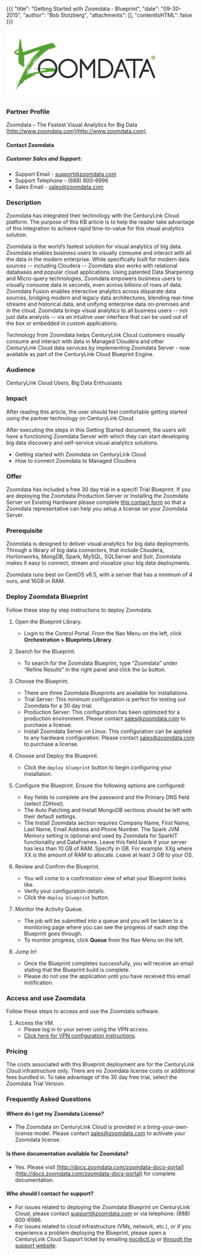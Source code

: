 {{{
  "title": "Getting Started with Zoomdata - Blueprint",
  "date": "09-30-2015",
  "author": "Bob Stolzberg",
  "attachments": [],
  "contentIsHTML": false
}}}

![Zoomdata Logo](../../images/ecosystem-zoomdata-logo.png)

### Partner Profile
Zoomdata – The Fastest Visual Analytics for Big Data
[http://www.zoomdata.com](http://www.zoomdata.com).

#### Contact Zoomdata
##### Customer Sales and Support:
* Support Email - [support@zoomdata.com](mailto:support@zoomdata.com)
* Support Telephone - (888) 600-6996
* Sales Email - [sales@zoomdata.com](mailto:sales@zoomdata.com)

### Description
Zoomdata has integrated their technology with the CenturyLink Cloud platform. The purpose of this KB article is to help the reader take advantage of this integration to achieve rapid time-to-value for this visual analytics solution.

Zoomdata is the world’s fastest solution for visual analytics of big data. Zoomdata enables business users to visually consume and interact with all the data in the modern enterprise. While specifically built for modern data sources -- including Cloudera -- Zoomdata also works with relational databases and popular cloud applications. Using patented Data Sharpening and Micro-query technologies, Zoomdata empowers business users to visually consume data in seconds, even across billions of rows of data. Zoomdata Fusion enables interactive analytics across disparate data sources, bridging modern and legacy data architectures, blending real-time streams and historical data, and unifying enterprise data on-premises and in the cloud. Zoomdata brings visual analytics to all business users -- not just data analysts -- via an intuitive user interface that can be used out of the box or embedded in custom applications.

Technology from Zoomdata helps CenturyLink Cloud customers visually consume and interact with data in Managed Cloudera and other CenturyLink Cloud data services by implementing Zoomdata Server - now available as part of the CenturyLink Cloud Blueprint Engine.

### Audience
CenturyLink Cloud Users, Big Data Enthusiasts

### Impact
After reading this article, the user should feel comfortable getting started using the partner technology on CenturyLink Cloud.

After executing the steps in this Getting Started document, the users will have a functioning Zoomdata Server with which they can start developing big data discovery and self-service visual analytics solutions.

* Getting started with Zoomdata on CenturyLink Cloud
* How to connect Zoomdata to Managed Cloudera

### Offer
Zoomdata has included a free 30 day trial in a specifi Trial Blueprint. If you are deploying the Zoomdata Production Server or Installing the Zoomdata Server on Existing Hardware please complete [this contact form](http://www.zoomdata.com/centurylink) so that a Zoomdata representative can help you setup a license on your Zoomdata Server.

### Prerequisite
Zoomdata is designed to deliver visual analytics for big data deployments. Through a library of big data connectors, that include Cloudera, Hortonworks, MongDB, Spark, MySQL, SQLServer and Solr, Zoomdata makes it easy to connect, stream and visualize your big data deployments.

Zoomdata runs best on CentOS v6.5, with a server that has a minimum of 4 ours, and 16GB or RAM.

### Deploy Zoomdata Blueprint
Follow these step by step instructions to deploy Zoomdata.

1. Open the Blueprint Library.
   * Login to the Control Portal. From the Nav Menu on the left, click **Orchestration > Blueprints Library**.

2. Search for the Blueprint.
   * To search for the Zoomdata Blueprint, type “Zoomdata” under “Refine Results” in the right panel and click the `Go` button.

3. Choose the Blueprint.
   * There are three Zoomdata Blueprints are available for installations.
   * Trial Server: This minimum configuration is perfect for testing out Zoomdata for a 30 day trial.
   * Production Server:  This configuration has been optimized for a production environment. Please contact [sales@zoomdata.com](mailto:sales@zoomdata.com) to purchase a license.
   * Install Zoomdata Server on Linux: This configuration can be applied to any hardware configuration. Please contact [sales@zoomdata.com](mailto:sales@zoomdata.com) to purchase a license.

4. Choose and Deploy the Blueprint.
   * Click the `deploy blueprint` button to begin configuring your installation.

5. Configure the Blueprint.
   Ensure the following options are configured:
   * Key fields to complete are the password and the Primary DNS field (select ZDHost).
   * The Auto Patching and Install MongoDB sections should be left with their default settings.
   * The Install Zoomdata section requires Company Name, First Name, Last Name, Email Address and Phone Number. The Spark JVM Memory setting is optional and used by Zoomdata for SparkIT functionality and DataFrames. Leave this field blank if your server has less than 10 GB of RAM. Specify in GB. For example: XXg where XX is the amount of RAM to allocate. Leave at least 3 GB to your OS.

6. Review and Confirm the Blueprint.
   * You will come to a confirmation view of what your Blueprint looks like.
   * Verify your configuration details.
   * Click the `deploy blueprint` button.

7. Monitor the Activity Queue.
   * The job will be submitted into a queue and you will be taken to a monitoring page where you can see the progress of each step the Blueprint goes through.
   * To monitor progress, click **Queue** from the Nav Menu on the left.

8. Jump In!
   * Once the Blueprint completes successfully, you will receive an email stating that the Blueprint build is complete.
   * Please do not use the application until you have received this email notification.

### Access and use Zoomdata
Follow these steps to access and use the Zoomdata software.
1. Access the VM.
   * Please log in to your server using the VPN access.
   * [Click here for VPN configuration instructions](../../Network/how-to-configure-client-vpn.md).

### Pricing
The costs associated with this Blueprint deployment are for the CenturyLink Cloud infrastructure only. There are no Zoomdata license costs or additional fees bundled in. To take advantage of the 30 day free trial, select the Zoomdata Trial Version.

### Frequently Asked Questions

#### Where do I get my Zoomdata License?
* The Zoomdata on CenturyLink Cloud is provided in a bring-your-own-license model. Please contact [sales@zoomdata.com](mailto:sales@zoomdata.com) to activate your Zoomdata license.

#### Is there documentation available for Zoomdata?
* Yes. Please visit [http://docs.zoomdata.com/zoomdata-docs-portal](http://docs.zoomdata.com/zoomdata-docs-portal) for complete documentation.

#### Who should I contact for support?
* For issues related to deploying the Zoomdata Blueprint on CenturyLink Cloud, please contact [support@zoomdata.com](mailto:support@zoomdata.com) or via telephone: (888) 600-6996.
* For issues related to cloud infrastructure (VMs, network, etc.), or if you experience a problem deploying the Blueprint, please open a CenturyLink Cloud Support ticket by emailing [noc@ctl.io](mailto:noc@ctl.io) or [through the support website](https://t3n.zendesk.com/tickets/new).
